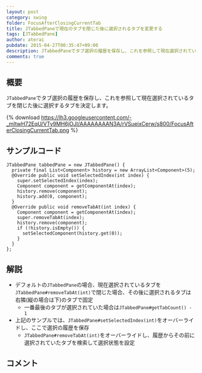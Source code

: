 ```yaml
---
layout: post
category: swing
folder: FocusAfterClosingCurrentTab
title: JTabbedPaneで現在のタブを閉じた後に選択されるタブを変更する
tags: [JTabbedPane]
author: aterai
pubdate: 2015-04-27T00:35:47+09:00
description: JTabbedPaneでタブ選択の履歴を保存し、これを参照して現在選択されているタブを閉じた後に選択するタブを決定します。
comments: true
---
```

## 概要
`JTabbedPane`でタブ選択の履歴を保存し、これを参照して現在選択されているタブを閉じた後に選択するタブを決定します。

{% download https://lh3.googleusercontent.com/-_mItwH72EqU/VTy9MH6jOJI/AAAAAAAAN3A/rVSueixCerw/s800/FocusAfterClosingCurrentTab.png %}

## サンプルコード
<pre class="prettyprint"><code>JTabbedPane tabbedPane = new JTabbedPane() {
  private final List&lt;Component&gt; history = new ArrayList&lt;Component&gt;(5);
  @Override public void setSelectedIndex(int index) {
    super.setSelectedIndex(index);
    Component component = getComponentAt(index);
    history.remove(component);
    history.add(0, component);
  }
  @Override public void removeTabAt(int index) {
    Component component = getComponentAt(index);
    super.removeTabAt(index);
    history.remove(component);
    if (!history.isEmpty()) {
      setSelectedComponent(history.get(0));
    }
  }
};
</code></pre>

## 解説
- デフォルトの`JTabbedPane`の場合、現在選択されているタブを`JTabbedPane#removeTabAt(int)`で閉じた場合、その後に選択されるタブは右隣(縦の場合は下)のタブで固定
    - 一番最後のタブが選択されていた場合は`JTabbedPane#getTabCount() - 1`
- 上記のサンプルでは、`JTabbedPane#setSelectedIndex(int)`をオーバーライドし、ここで選択の履歴を保存
    - `JTabbedPane#removeTabAt(int)`をオーバーライドし、履歴からその前に選択されていたタブを検索して選択状態を設定

<!-- dummy comment line for breaking list -->

## コメント
